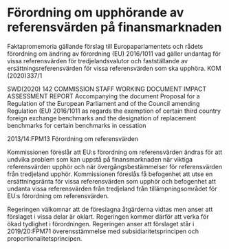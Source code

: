 # Förordning om upphörande av referensvärden på finansmarknaden

Faktapromemoria gällande förslag till Europaparlamentets och rådets förordning om ändring av förordning (EU) 2016/1011 vad gäller undantag för vissa referensvärden för
tredjelandsvalutor och fastställande av ersättningsreferensvärden för vissa
referensvärden som ska upphöra. KOM (2020\)337/1

SWD(2020\) 142 COMMISSION STAFF WORKING DOCUMENT IMPACT ASSESSMENT REPORT Accompanying the document Proposal for a Regulation of the
European Parliament and of the Council amending Regulation (EU) 2016/1011
as regards the exemption of certain third country foreign exchange benchmarks
and the designation of replacement benchmarks for certain benchmarks in
cessation

2013/14:FPM13
Förordning om referensvärden

Kommissionen föreslår att EU:s förordning om referensvärden ändras för att undvika problem som kan uppstå på finansmarknaden när viktiga referensvärden upphör och när övergångsbestämmelser för referensvärden från tredjeland upphör. Kommissionen föreslås få befogenhet att utse en ersättningsränta för vissa referensvärden som upphör och befogenhet att undanta vissa referensvärden från tredjeland från tillämpningsområdet för EU:s förordning om referensvärden.

Regeringen välkomnar att de föreslagna åtgärderna vidtas men anser att förslaget i vissa delar är oklart. Regeringen kommer därför att verka för ökad tydlighet i förordningen. Regeringen anser att förslaget står i
2019/20:FPM71 överensstämmelse med subsidiaritetsprincipen och proportionalitetsprincipen.

